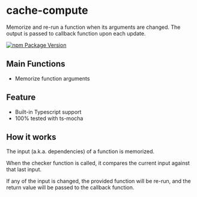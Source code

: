 # cache-compute

Memorize and re-run a function when its arguments are changed.
The output is passed to callback function upon each update.

[![npm Package Version](https://img.shields.io/npm/v/cache-compute.svg?maxAge=3600)](https://www.npmjs.com/package/cache-compute.ts)

## Main Functions

- Memorize function arguments

## Feature

- Built-in Typescript support
- 100% tested with ts-mocha

## How it works

The input (a.k.a. dependencies) of a function is memorized.

When the checker function is called, it compares the current input against that last input.

If any of the input is changed, the provided function will be re-run, and the return value will be passed to the callback function.
